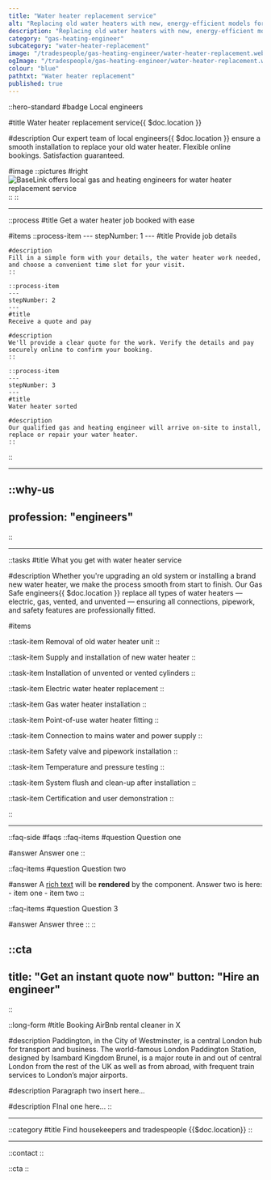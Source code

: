 ```yaml
---
title: "Water heater replacement service"
alt: "Replacing old water heaters with new, energy-efficient models for reliable hot water"
description: "Replacing old water heaters with new, energy-efficient models for reliable hot water"
category: "gas-heating-engineer"
subcategory: "water-heater-replacement"
image: "/tradespeople/gas-heating-engineer/water-heater-replacement.webp"
ogImage: "/tradespeople/gas-heating-engineer/water-heater-replacement.webp"
colour: "blue"
pathtxt: "Water heater replacement"
published: true
---
```


::hero-standard
#badge
Local engineers

#title
Water heater replacement service{{ $doc.location }}

#description
Our expert team of local engineers{{ $doc.location }} ensure a smooth installation to replace your old water heater. Flexible online bookings. Satisfaction guaranteed.

#image
    ::pictures
    #right
    ![BaseLink offers local gas and heating engineers for water heater replacement service](/tradespeople/gas-heating-engineer/water-heater-replacement.webp)
    ::
::

---

::process
#title
Get a water heater job booked with ease

#items
    ::process-item
    ---
    stepNumber: 1
    ---
    #title
    Provide job details

    #description
    Fill in a simple form with your details, the water heater work needed, and choose a convenient time slot for your visit.
    ::
    
    ::process-item
    ---
    stepNumber: 2
    ---
    #title
    Receive a quote and pay

    #description
    We'll provide a clear quote for the work. Verify the details and pay securely online to confirm your booking.
    ::

    ::process-item
    ---
    stepNumber: 3
    ---
    #title
    Water heater sorted

    #description
    Our qualified gas and heating engineer will arrive on-site to install, replace or repair your water heater.
    ::
::

---

::why-us
---
profession: "engineers"
---
::

---

::tasks
#title
What you get with water heater service

#description
Whether you're upgrading an old system or installing a brand new water heater, we make the process smooth from start to finish. Our Gas Safe engineers{{ $doc.location }} replace all types of water heaters — electric, gas, vented, and unvented — ensuring all connections, pipework, and safety features are professionally fitted.

#items

  ::task-item
  Removal of old water heater unit
  ::

  ::task-item
  Supply and installation of new water heater
  ::

  ::task-item
  Installation of unvented or vented cylinders
  ::

  ::task-item
  Electric water heater replacement
  ::

  ::task-item
  Gas water heater installation
  ::

  ::task-item
  Point-of-use water heater fitting
  ::

  ::task-item
  Connection to mains water and power supply
  ::

  ::task-item
  Safety valve and pipework installation
  ::

  ::task-item
  Temperature and pressure testing
  ::

  ::task-item
  System flush and clean-up after installation
  ::

  ::task-item
  Certification and user demonstration
  ::

::

---

::faq-side
#faqs
  ::faq-items
  #question
  Question one

  #answer
  Answer one
  ::

  ::faq-items
  #question
  Question two

  #answer
  A [rich text](/services/commercial-cleaning) will be **rendered** by the component.
  Answer two is here:
    - item one
    - item two
  ::

  ::faq-items
  #question
  Question 3

  #answer
  Answer three
  ::
::

::cta
---
title: "Get an instant quote now"
button: "Hire an engineer"
---
::

::long-form
#title
Booking AirBnb rental cleaner in X

#description
Paddington, in the City of Westminster, is a central London hub for transport and business. The world-famous London Paddington Station, designed by Isambard Kingdom Brunel, is a major route in and out of central London from the rest of the UK as well as from abroad, with frequent train services to London’s major airports.

#description
Paragraph two insert here...

#description
FInal one here...
::

---

::category
#title
Find housekeepers and tradespeople {{$doc.location}}
::

---

::contact
::

::cta
::